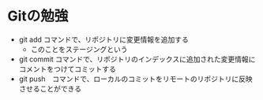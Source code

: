 # Gitの勉強

- git add コマンドで、リポジトリに変更情報を追加する
  - このことをステージングという
- git commit コマンドで、リポジトリのインデックスに追加された変更情報にコメントをつけてコミットする
- git push　コマンドで、ローカルのコミットをリモートのリポジトリに反映させることができる
